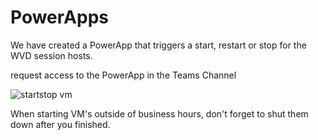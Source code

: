 
# PowerApps

We have created a PowerApp that triggers a start, restart or stop for the WVD session hosts.

request access to the PowerApp in the Teams Channel

![startstop vm](https://chlams.blob.core.windows.net/public/reddogproductions/pics/powerapps/startstopvms.png)

When starting VM's outside of business hours, don't forget to shut them down after you finished.